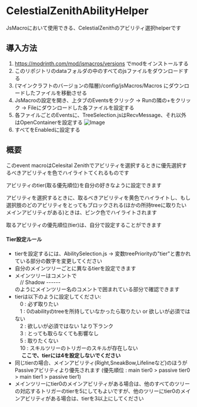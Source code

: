 # CelestialZenithAbilityHelper
JsMacroにおいて使用できる、CelestialZenithのアビリティ選択helperです

## 導入方法
1. https://modrinth.com/mod/jsmacros/versions でmodをインストールする
2. このリポジトリのdataフォルダの中のすべてのjsファイルをダウンロードする
3. (マインクラフトのバージョンの階層)/config/jsMacros/Macros にダウンロードしたファイルを移動させる
4. JsMacroの設定を開き、上タブのEventsをクリック -> Runの隣の+をクリック -> Fileにダウンロードした各ファイルを設定する
5. 各ファイルごとのEventsに、TreeSelection.jsはRecvMessage、それ以外はOpenContainerを設定する
![Image](https://github.com/user-attachments/assets/a52348a8-b39b-478b-9745-d6f7d6b15c90)
6. すべてをEnabledに設定する

## 概要
このevent macroはCelesital Zenithでアビリティを選択するときに優先選択するべきアビリティを色でハイライトてくれるものです

アビリティのtier(取る優先順位)を自分の好きなように設定できます

アビリティを選択するときに、取るべきアビリティを黄色でハイライトし、もし選択肢のどのアビリティをとってもブロックされる(ほかの所持treeに取りたいメインアビリティがある)ときは、ピンク色でハイライトされます

取るアビリティの優先順位(tier)は、自分で設定することができます
#### Tier設定ルール
- tierを設定するには、AbilitySelection.js -> 変数treePriorityの"tier"と書かれている部分の数字を変更してください
- 自分のメインツリーごとに異なるtierを設定できます
- メインツリーはコメントで  
&emsp;// Shadow ------  
のようにメインツリー名のコメントで囲まれている部分で確認できます
- tierは以下のように設定してください:  
&emsp;0 : 必ず取りたい  
&emsp;1 : 0のabilityのtreeを所持していなかったら取りたい or 欲しいが必須ではない  
&emsp;2 : 欲しいが必須ではない 1より下ランク  
&emsp;3 : とっても取らなくても影響なし  
&emsp;5 : 取りたくない  
&emsp;10 : スキルツリーのトリガーのスキルが存在しない  
&emsp; **ここで、tierには4を設定しないでください**  
- 同じtierの場合、メインアビリティ(Right,SneakBow,Lifelineなど)のほうがPassiveアビリティより優先されます
(優先順位 : main tier0 > passive tier0 > main tier1 > passive tier1)
- メインツリーにtier0のメインアビリティがある場合は、他のすべてのツリーの対応するトリガーのtierを5にしてもよいですが、他のツリーにtier0のメインアビリティがある場合は、tierを3以上にしてください

